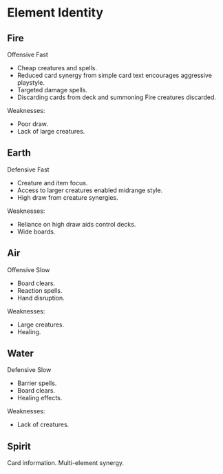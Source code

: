 # Element Identity

## Fire

Offensive Fast

- Cheap creatures and spells.
- Reduced card synergy from simple card text encourages aggressive playstyle.
- Targeted damage spells.
- Discarding cards from deck and summoning Fire creatures discarded.

Weaknesses:

- Poor draw.
- Lack of large creatures.

## Earth

Defensive Fast

- Creature and item focus.
- Access to larger creatures enabled midrange style.
- High draw from creature synergies.

Weaknesses:

- Reliance on high draw aids control decks.
- Wide boards.

## Air

Offensive Slow

- Board clears.
- Reaction spells.
- Hand disruption.

Weaknesses:

- Large creatures.
- Healing.

## Water

Defensive Slow

- Barrier spells.
- Board clears.
- Healing effects.

Weaknesses:

- Lack of creatures.

## Spirit

Card information. Multi-element synergy.
